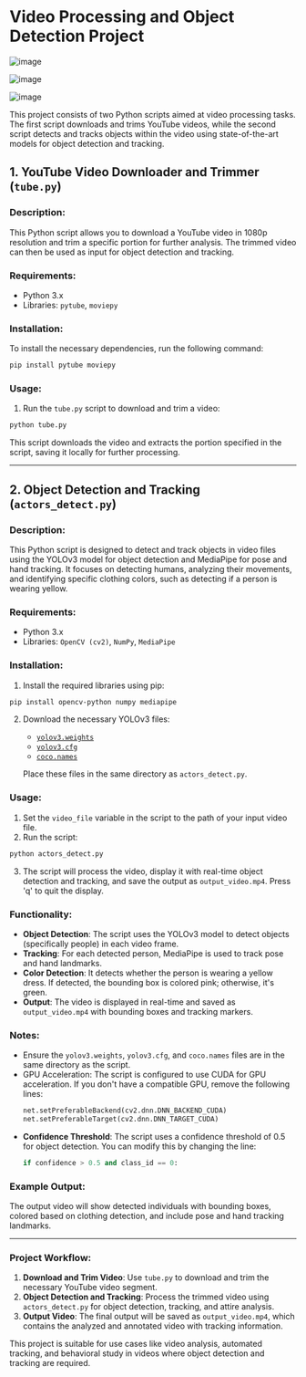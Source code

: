 # Video Processing and Object Detection Project
![image](https://github.com/user-attachments/assets/50f061df-36cc-4397-b9e7-cd06132054e2)

![image](https://github.com/user-attachments/assets/cf9f4d6b-3e6d-4bbf-9c22-dda803d9f605)

![image](https://github.com/user-attachments/assets/c867f5a9-9aca-407b-9c02-7f8669cb7452)

This project consists of two Python scripts aimed at video processing tasks. The first script downloads and trims YouTube videos, while the second script detects and tracks objects within the video using state-of-the-art models for object detection and tracking.

## 1. YouTube Video Downloader and Trimmer (`tube.py`)

### Description:
This Python script allows you to download a YouTube video in 1080p resolution and trim a specific portion for further analysis. The trimmed video can then be used as input for object detection and tracking.

### Requirements:
- Python 3.x
- Libraries: `pytube`, `moviepy`

### Installation:
To install the necessary dependencies, run the following command:
```bash
pip install pytube moviepy
```

### Usage:
1. Run the `tube.py` script to download and trim a video:
```bash
python tube.py
```

This script downloads the video and extracts the portion specified in the script, saving it locally for further processing.

---

## 2. Object Detection and Tracking (`actors_detect.py`)

### Description:
This Python script is designed to detect and track objects in video files using the YOLOv3 model for object detection and MediaPipe for pose and hand tracking. It focuses on detecting humans, analyzing their movements, and identifying specific clothing colors, such as detecting if a person is wearing yellow.

### Requirements:
- Python 3.x
- Libraries: `OpenCV (cv2)`, `NumPy`, `MediaPipe`

### Installation:
1. Install the required libraries using pip:
```bash
pip install opencv-python numpy mediapipe
```

2. Download the necessary YOLOv3 files:
   - [`yolov3.weights`](https://pjreddie.com/media/files/yolov3.weights)
   - [`yolov3.cfg`](https://github.com/pjreddie/darknet/blob/master/cfg/yolov3.cfg)
   - [`coco.names`](https://github.com/pjreddie/darknet/blob/master/data/coco.names)

   Place these files in the same directory as `actors_detect.py`.

### Usage:
1. Set the `video_file` variable in the script to the path of your input video file.
2. Run the script:
```bash
python actors_detect.py
```
3. The script will process the video, display it with real-time object detection and tracking, and save the output as `output_video.mp4`. Press 'q' to quit the display.

### Functionality:
- **Object Detection**: The script uses the YOLOv3 model to detect objects (specifically people) in each video frame.
- **Tracking**: For each detected person, MediaPipe is used to track pose and hand landmarks.
- **Color Detection**: It detects whether the person is wearing a yellow dress. If detected, the bounding box is colored pink; otherwise, it's green.
- **Output**: The video is displayed in real-time and saved as `output_video.mp4` with bounding boxes and tracking markers.

### Notes:
- Ensure the `yolov3.weights`, `yolov3.cfg`, and `coco.names` files are in the same directory as the script.
- GPU Acceleration: The script is configured to use CUDA for GPU acceleration. If you don't have a compatible GPU, remove the following lines:
  ```python
  net.setPreferableBackend(cv2.dnn.DNN_BACKEND_CUDA)
  net.setPreferableTarget(cv2.dnn.DNN_TARGET_CUDA)
  ```
- **Confidence Threshold**: The script uses a confidence threshold of 0.5 for object detection. You can modify this by changing the line:
  ```python
  if confidence > 0.5 and class_id == 0:
  ```

### Example Output:
The output video will show detected individuals with bounding boxes, colored based on clothing detection, and include pose and hand tracking landmarks.

---

### Project Workflow:
1. **Download and Trim Video**: Use `tube.py` to download and trim the necessary YouTube video segment.
2. **Object Detection and Tracking**: Process the trimmed video using `actors_detect.py` for object detection, tracking, and attire analysis.
3. **Output Video**: The final output will be saved as `output_video.mp4`, which contains the analyzed and annotated video with tracking information.

This project is suitable for use cases like video analysis, automated tracking, and behavioral study in videos where object detection and tracking are required.

